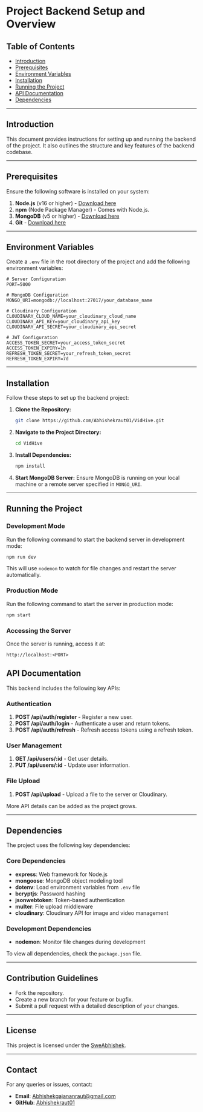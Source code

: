 # Project Backend Setup and Overview

## Table of Contents
- [Introduction](#introduction)
- [Prerequisites](#prerequisites)
- [Environment Variables](#environment-variables)
- [Installation](#installation)
- [Running the Project](#running-the-project)
- [API Documentation](#api-documentation)
- [Dependencies](#dependencies)

---

## Introduction
This document provides instructions for setting up and running the backend of the project. It also outlines the structure and key features of the backend codebase.

---

## Prerequisites
Ensure the following software is installed on your system:

1. **Node.js** (v16 or higher) - [Download here](https://nodejs.org/)
2. **npm** (Node Package Manager) - Comes with Node.js.
3. **MongoDB** (v5 or higher) - [Download here](https://www.mongodb.com/try/download/community)
4. **Git** - [Download here](https://git-scm.com/)

---

## Environment Variables
Create a `.env` file in the root directory of the project and add the following environment variables:

```env
# Server Configuration
PORT=5000

# MongoDB Configuration
MONGO_URI=mongodb://localhost:27017/your_database_name

# Cloudinary Configuration
CLOUDINARY_CLOUD_NAME=your_cloudinary_cloud_name
CLOUDINARY_API_KEY=your_cloudinary_api_key
CLOUDINARY_API_SECRET=your_cloudinary_api_secret

# JWT Configuration
ACCESS_TOKEN_SECRET=your_access_token_secret
ACCESS_TOKEN_EXPIRY=1h
REFRESH_TOKEN_SECRET=your_refresh_token_secret
REFRESH_TOKEN_EXPIRY=7d
```

---

## Installation
Follow these steps to set up the backend project:

1. **Clone the Repository:**
   ```bash
   git clone https://github.com/Abhishekraut01/VidHive.git
   ```

2. **Navigate to the Project Directory:**
   ```bash
   cd VidHive
   ```

3. **Install Dependencies:**
   ```bash
   npm install
   ```

4. **Start MongoDB Server:**
   Ensure MongoDB is running on your local machine or a remote server specified in `MONGO_URI`.

---

## Running the Project

### Development Mode
Run the following command to start the backend server in development mode:
```bash
npm run dev
```
This will use `nodemon` to watch for file changes and restart the server automatically.

### Production Mode
Run the following command to start the server in production mode:
```bash
npm start
```

### Accessing the Server
Once the server is running, access it at:
```
http://localhost:<PORT>
```

## API Documentation
This backend includes the following key APIs:

### Authentication
1. **POST /api/auth/register** - Register a new user.
2. **POST /api/auth/login** - Authenticate a user and return tokens.
3. **POST /api/auth/refresh** - Refresh access tokens using a refresh token.

### User Management
1. **GET /api/users/:id** - Get user details.
2. **PUT /api/users/:id** - Update user information.

### File Upload
1. **POST /api/upload** - Upload a file to the server or Cloudinary.

More API details can be added as the project grows.

---

## Dependencies
The project uses the following key dependencies:

### Core Dependencies
- **express**: Web framework for Node.js
- **mongoose**: MongoDB object modeling tool
- **dotenv**: Load environment variables from `.env` file
- **bcryptjs**: Password hashing
- **jsonwebtoken**: Token-based authentication
- **multer**: File upload middleware
- **cloudinary**: Cloudinary API for image and video management

### Development Dependencies
- **nodemon**: Monitor file changes during development

To view all dependencies, check the `package.json` file.

---

## Contribution Guidelines
-  Fork the repository.
-  Create a new branch for your feature or bugfix.
- Submit a pull request with a detailed description of your changes.

---

## License
This project is licensed under the [SweAbhishek](LICENSE).

---

## Contact
For any queries or issues, contact:
- **Email**: Abhishekgajananraut@gmail.com
- **GitHub**: [Abhishekraut01](https://github.com/Abhishekraut01)

